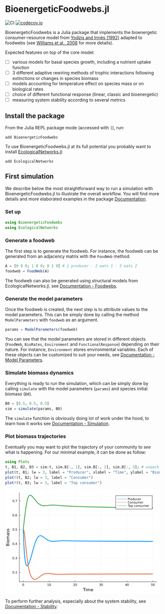# BioenergeticFoodwebs.jl

![CI](https://github.com/BecksLab/BEFWM2.jl/workflows/CI/badge.svg?branch=main)
[![codecov.io](http://codecov.io/github/BecksLab/BEFWM2.jl/coverage.svg?branch=main)](http://codecov.io/github/BecksLab/BEFWM2.jl?branch=main)

BioenergeticFoodwebs is a Julia package that implements the bioenergetic
consumer-resource model from [Yodzis and Innès (1992)](https://www.journals.uchicago.edu/doi/abs/10.1086/285380) adapted to foodwebs
(see [Williams et al., 2008](https://link.springer.com/chapter/10.1007/978-1-4020-5337-5_2) for more details).

Expected features on top of the core model:

  - [ ] various models for basal species growth, including a nutrient uptake function
  - [ ] 3 different adaptive rewiring methods of trophic interactions following extinctions or
    changes in species biomass
  - [ ] models accounting for temperature effect on species mass or on biological rates
  - [ ] choice of different functional response (linear, classic and bioenergetic)
  - [ ] measuring system stability according to several metrics

## Install the package

From the Julia REPL package mode (accessed with `]`), run:

```pkg-julia
add BioenergeticFoodwebs
```

To use BioenergeticFoodwebs.jl at its full potential you probably want to install
[EcologicalNetworks.jl](http://docs.ecojulia.org/EcologicalNetworks.jl/stable/):

```pkg-julia
add EcologicalNetworks
```

## First simulation

We describe below the most straightforward way to run a simulation with
BioenergeticFoodwebs.jl to illustrate the overall workflow. You will find more details and
more elaborated examples in the package [Documentation](https://docs-url).

### Set up

```julia
using BioenergeticFoodwebs
using EcologicalNetworks
```

### Generate a foodweb

The first step is to generate the foodweb. For instance, the foodweb can be generated from
an adjacency matrix with the `FoodWeb` method.

```julia
A = [0 0 0; 1 0 0; 0 1 0] # 1 producer ⋅ 2 eats 1 ⋅ 3 eats 2
foodweb = FoodWeb(A)
```

The foodweb can also be generated using structural models from EcologicalNetworks.jl, see
[Documentation - Foodwebs](https://docs-url/foodwebs).

### Generate the model parameters

Once the foodweb is created, the next step is to attribute values to the model parameters.
This can be simply done by calling the method `ModelParameters` with `foodweb` as an
argument.

```julia
params = ModelParameters(foodweb)
```

You can see that the model parameters are stored in different objects (`FoodWeb`,
`BioRates`, `Environment` and `FunctionalResponse`) depending on their nature. For instance,
`Environment` stores environmental variables. Each of these objects can be customized to
suit your needs, see [Documentation - Model Parameters](https://docs-url/modelparameters).

### Simulate biomass dynamics

Everything is ready to run the simulation, which can be simply done by calling `simulate`
with the model parameters (`params`) and species initial biomass (`B0`).

```julia
B0 = [0.5, 0.5, 0.5]
sim = simulate(params, B0)
```

The `simulate` function is obviously doing lot of work under the hood, to learn how it works
see [Documentation - Simulation](https://docs-url/simulation).

### Plot biomass trajectories

Eventually you may want to plot the trajectory of your community to *see* what is happening.
For our minimal example, it can be done as follow:

```julia
using Plots
t, B1, B2, B3 = sim.t, sim.B[:, 1], sim.B[:, 2], sim.B[:, 3]; # unpack variables
plot(t, B1; lw = 3, label = "Producer", xlabel = "Time", ylabel = "Biomass")
plot!(t, B2; lw = 3, label = "Consumer")
plot!(t, B3; lw = 3, label = "Top consumer")
```

![Biomass trajectories](biomass_trajectory_example.png)

To perform further analysis, especially about the system stability, see
[Documentation - Stability](https://docs-url/stability).
